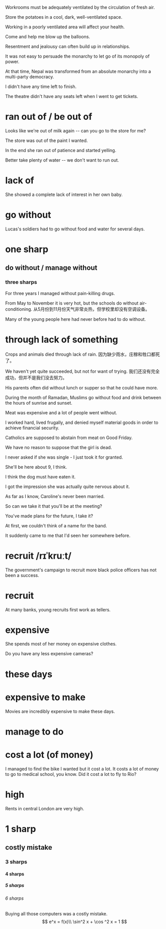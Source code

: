Workrooms must be adequately ventilated by the circulation of fresh air.

Store the potatoes in a cool, dark, well-ventilated space.

Working in a poorly ventilated area will affect your health.

Come and help me blow up the balloons.

Resentment and jealousy can often build up in relationships.

It was not easy to persuade the monarchy to let go of its monopoly of power.

At that time, Nepal was transformed from an absolute monarchy into a multi-party democracy.

I didn't have any time left to finish.

The theatre didn't have any seats left when I went to get tickets.

# ran out of / be out of
Looks like we're out of milk again -- can you go to the store for me?

The store was out of the paint I wanted.

In the end she ran out of patience and started yelling.

Better take plenty of water -- we don't want to run out.
# lack of
She showed a complete lack of interest in her own baby.

# go without
Lucas's soldiers had to go without food and water for several days.

# one sharp
## do without / manage without
### three sharps
For three years I managed without pain-killing drugs.

From May to November it is very hot, but the schools do without air-conditioning.
从5月份到11月份天气非常炎热，但学校里却没有空调设备。

Many of the young people here had never before had to do without.

# through lack of something
Crops and animals died through lack of rain.
因为缺少雨水，庄稼和牲口都死了。

We haven't yet quite succeeded, but not for want of trying.
我们还没有完全成功，但并不是我们没去努力。

His parents often did without lunch or supper so that he could have more.

During the month of Ramadan, Muslims go without food and drink between the hours of sunrise and sunset.

Meat was expensive and a lot of people went without.

I worked hard, lived frugally, and denied myself material goods in order to achieve financial security.


Catholics are supposed to abstain from meat on Good Friday.

We have no reason to suppose that the girl is dead.

I never asked if she was single - I just took it for granted.

She'll be here about 9, I think.

I think the dog must have eaten it.

I got the impression she was actually quite nervous about it.

As far as I know, Caroline's never been married.

So can we take it that you'll be at the meeting?

You've made plans for the future, I take it?

At first, we couldn't think of a name for the band.

It suddenly came to me that I'd seen her somewhere before.

# recruit /rɪˈkruːt/ 
The government's campaign to recruit more black police officers has not been a success.
# recruit
At many banks, young recruits first work as tellers.



# expensive
She spends most of her money on expensive clothes.

Do you have any less expensive cameras?

# these days
# expensive to make
Movies are incredibly expensive to make these days.

# manage to do
# cost a lot (of money)
I managed to find the bike I wanted but it cost a lot.
It costs a lot of money to go to medical school, you know.
Did it cost a lot to fly to Rio?

# high 
Rents in central London are very high.
# 1 sharp
## costly mistake
### 3 sharps
#### 4 sharps
##### 5 sharps
###### 6 sharps
Buying all those computers was a costly mistake.
$$
e^x = f(x)\\
\sin^2 x + \cos ^2 x = 1
$$
